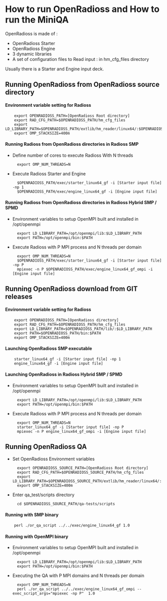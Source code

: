 # How to run OpenRadioss and How to run the MiniQA

OpenRadioss is made of :

* OpenRadioss Starter
* OpenRadioss Engine
* 3 dynamic libraries
* A set of configuration files to Read input : in hm_cfg_files directory

Usually there is a Starter and Engine input deck.

## Running OpenRadioss from OpenRadioss source directory

#### Environment variable setting for Radioss

        export OPENRADIOSS_PATH=[OpenRadioss Root directory]
        export RAD_CFG_PATH=$OPENRADIOSS_PATH/hm_cfg_files
        export LD_LIBRARY_PATH=$OPENRADIOSS_PATH/extlib/hm_reader/linux64/:$OPENRADIOSS_PATH/extlib/h3d/lib/linux64/:$LD_LIBRARY_PATH
        export OMP_STACKSIZE=400m

#### Running Radioss from OpenRadioss directories in Radioss SMP

* Define number of cores to execute Radioss With N threads

        export OMP_NUM_THREADS=N

* Execute Radioss Starter and Engine

        $OPENRADIOSS_PATH/exec/starter_linux64_gf -i [Starter input file] -np 1       
        $OPENRADIOSS_PATH/exec/engine_linux64_gf -i [Engine input file]
 
#### Running Radioss from OpenRadioss directories in Radioss Hybrid SMP / SPMD

* Environment variables to setup OpenMPI built and installed in /opt/openmpi

        export LD_LIBRARY_PATH=/opt/openmpi/lib:$LD_LIBRARY_PATH
        export PATH=/opt/openmpi/bin:$PATH

* Execute Radioss with P MPI process and N threads per domain 

        export OMP_NUM_THREADS=N
        $OPENRADIOSS_PATH/exec/starter_linux64_gf -i [Starter input file] -np P        
        mpiexec -n P $OPENRADIOSS_PATH/exec/engine_linux64_gf_ompi -i [Engine input file]


## Running OpenRadioss download from GIT releases

#### Environment variable setting for Radioss

        export OPENRADIOSS_PATH=[OpenRadioss directory]
        export RAD_CFG_PATH=$OPENRADIOSS_PATH/hm_cfg_files
        export LD_LIBRARY_PATH=$OPENRADIOSS_PATH/lib/:$LD_LIBRARY_PATH
        export PATH=$OPENRADIOSS_PATH/bin:$PATH
        export OMP_STACKSIZE=400m

#### Launching OpenRadioss SMP executable
     
        starter_linux64_gf -i [Starter input file] -np 1       
        engine_linux64_gf -i [Engine input file]

#### Launching OpenRadioss in Radioss Hybrid SMP / SPMD
* Environment variables to setup OpenMPI built and installed in /opt/openmpi

        export LD_LIBRARY_PATH=/opt/openmpi/lib:$LD_LIBRARY_PATH
        export PATH=/opt/openmpi/bin:$PATH

* Execute Radioss with P MPI process and N threads per domain 

        export OMP_NUM_THREADS=N
        starter_linux64_gf -i [Starter input file] -np P        
        mpiexec -n P engine_linux64_gf_ompi -i [Engine input file]


## Running OpenRadioss QA 

* Set OpenRadioss Environment variables

        export OPENRADIOSS_SOURCE_PATH=[OpenRadioss Root directory]
        export RAD_CFG_PATH=$OPENRADIOSS_SOURCE_PATH/hm_cfg_files
        export LD_LIBRARY_PATH=$OPENRADIOSS_SOURCE_PATH/extlib/hm_reader/linux64/:$OPENRADIOSS_SOURCE_PATH/extlib/h3d/lib/linux64/:$LD_LIBRARY_PATH
        export OMP_STACKSIZE=400m

* Enter qa_test/scripts directory

        cd $OPENRADIOSS_SOURCE_PATH/qa-tests/scripts

#### Running with SMP binary

        perl ./or_qa_script ../../exec/engine_linux64_gf 1.0

#### Running with OpenMPI binary


* Environment variables to setup OpenMPI built and installed in /opt/openmpi

        export LD_LIBRARY_PATH=/opt/openmpi/lib:$LD_LIBRARY_PATH
        export PATH=/opt/openmpi/bin:$PATH

* Executing the QA with P MPI domains and N threads per domain

        export OMP_NUM_THREADS=N
        perl ./or_qa_script ../../exec/engine_linux64_gf_ompi --exec_script_args="mpiexec -np P"  1.0





